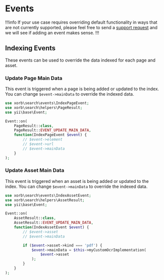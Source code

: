 # Events

!!!info If your use case requires overriding default functionality in ways that are not currently supported, please feel free to send a [support request](https://xorb.dev/plugins/search/support) and we will see if adding an event makes sense. !!!

## Indexing Events

These events can be used to override the data indexed for each page and asset.

### Update Page Main Data

This event is triggered when a page is being added or updated to the index. You can change `$event->mainData` to override the indexed data.

```php
use xorb\search\events\IndexPageEvent;
use xorb\search\helpers\PageResult;
use yii\base\Event;

Event::on(
    PageResult::class,
    PageResult::EVENT_UPDATE_MAIN_DATA,
    function(IndexPageEvent $event) {
        // $event->element
        // $event->url
        // $event->mainData
    }
);
```

### Update Asset Main Data

This event is triggered when an asset is being added or updated to the index. You can change `$event->mainData` to override the indexed data.

```php
use xorb\search\events\IndexAssetEvent;
use xorb\search\helpers\AssetResult;
use yii\base\Event;

Event::on(
    AssetResult::class,
    AssetResult::EVENT_UPDATE_MAIN_DATA,
    function(IndexAssetEvent $event) {
        // $event->asset
        // $event->mainData

        if ($event->asset->kind === 'pdf') {
            $event->mainData = $this->myCustomOcrImplementation(
                $event->asset
            );
        }
    }
);
```

